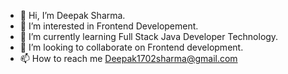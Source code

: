 - 👋 Hi, I’m Deepak Sharma.
- 👀 I’m interested in Frontend Developement.
- 🌱 I’m currently learning Full Stack Java Developer Technology.
- 💞️ I’m looking to collaborate on Frontend development.
- 📫 How to reach me Deepak1702sharma@gmail.com

<!---
DeepakSharma1997/DeepakSharma1997 is a ✨ special ✨ repository because its `README.md` (this file) appears on your GitHub profile.
You can click the Preview link to take a look at your changes.
--->
